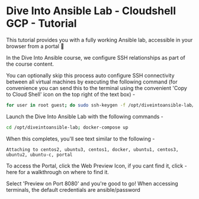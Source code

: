 # Dive Into Ansible Lab - Cloudshell GCP - Tutorial

This tutorial provides you with a fully working Ansible lab, accessible in your browser from a portal 🚀

In the Dive Into Ansible course, we configure SSH relationships as part of the course content.  

You can optionally skip this process auto configure SSH connectivity between all virtual machines by executing the following command (for convenience you can send this to the terminal using the convenient 'Copy to Cloud Shell' icon on the top right of the text box) - 

```bash
for user in root guest; do sudo ssh-keygen -f /opt/diveintoansible-lab/config/${user}_ssh -P "" <<< y;done
```

Launch the Dive Into Ansible Lab with the following commands -

```bash
cd /opt/diveintoansible-lab; docker-compose up
```

When this completes, you'll see text similar to the following -

```terminal
Attaching to centos2, ubuntu3, centos1, docker, ubuntu1, centos3, ubuntu2, ubuntu-c, portal
```

To access the Portal, click the Web Preview Icon, if you cant find it, click - <walkthrough-web-preview-icon>here</walkthrough-web-preview-icon> for a walkthrough on where to find it.  

Select 'Preview on Port 8080' and you're good to go!  When accessing terminals, the default credentials are ansible/password
